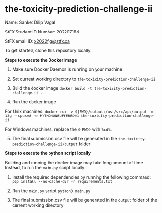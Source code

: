 # the-toxicity-prediction-challenge-ii

Name: Sanket Dilip Vagal

StFX Student ID Number: 202207184

StFX email ID: x2022fjg@stfx.ca


To get started, clone this repository locally.

**Steps to execute the Docker image**

1. Make sure Docker Daemon is running on your machine

2. Set current working directory to `the-toxicity-prediction-challenge-ii`

3. Build the docker image 
`docker build -t the-toxicity-prediction-challenge-ii .`

4. Run the docker image 

For Unix machines:
`docker run -v ${PWD}/output:/usr/src/app/output -m 13g --cpus=8 -e PYTHONUNBUFFERED=1 the-toxicity-prediction-challenge-ii`

For Windows machines, replace the `${PWD}` with `%cd%`.

5. The final submission.csv file will be generated in the `the-toxicity-prediction-challenge-ii/output` folder

**Steps to execute the python script locally**

Building and running the docker image may take long amount of time. Instead, to run the `main.py` script locally:

1. Install the required dependencies by running the following command:
`pip install --no-cache-dir -r requirements.txt`

2. Run the `main.py` script
`python3 main.py`

3. The final submission.csv file will be generated in the `output` folder of the current working directory